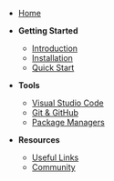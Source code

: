 - [Home](/)

- **Getting Started**
  - [Introduction](getting-started.md)
  - [Installation](installation.md)
  - [Quick Start](quick-start.md)

- **Tools**
  - [Visual Studio Code](vscode.md)
  - [Git & GitHub](git-github.md)
  - [Package Managers](package-managers.md)


- **Resources**
  - [Useful Links](links.md)
  - [Community](communities.md)